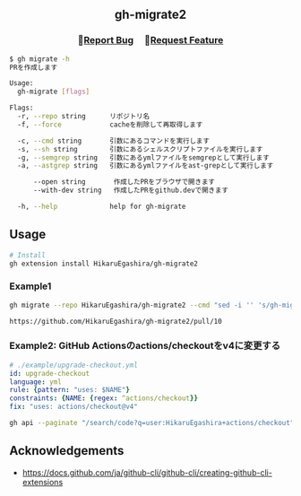 <h2 align="center">
    <p align="center">gh-migrate2</p>
</h2>

<h3 align="center">
🔹<a  href="https://github.com/HikaruEgashira/gh-migrate2/issues">Report Bug</a> &nbsp; &nbsp;
🔹<a  href="https://github.com/HikaruEgashira/gh-migrate2/issues">Request Feature</a>
</h3>

```bash
$ gh migrate -h
PRを作成します

Usage:
  gh-migrate [flags]

Flags:
  -r, --repo string      リポジトリ名
  -f, --force            cacheを削除して再取得します

  -c, --cmd string       引数にあるコマンドを実行します
  -s, --sh string        引数にあるシェルスクリプトファイルを実行します
  -g, --semgrep string   引数にあるymlファイルをsemgrepとして実行します
  -a, --astgrep string   引数にあるymlファイルをast-grepとして実行します

      --open string       作成したPRをブラウザで開きます
      --with-dev string   作成したPRをgithub.devで開きます

  -h, --help             help for gh-migrate
```

## Usage

```bash
# Install
gh extension install HikaruEgashira/gh-migrate2
```

### Example1

```bash
gh migrate --repo HikaruEgashira/gh-migrate2 --cmd "sed -i '' 's/gh-migrate/gh-migrate2/g' README.md"

https://github.com/HikaruEgashira/gh-migrate2/pull/10
```

### Example2: GitHub Actionsのactions/checkoutをv4に変更する

```yml
# ./example/upgrade-checkout.yml
id: upgrade-checkout
language: yml
rule: {pattern: "uses: $NAME"}
constraints: {NAME: {regex: ^actions/checkout}}
fix: "uses: actions/checkout@v4"
```

```bash
gh api --paginate "/search/code?q=user:HikaruEgashira+actions/checkout" -q ".items.[].repository.name" | sort -u | xargs -I {} gh migrate --repo HikaruEgashira/{} --astgrep rules/upgrade-actions-checkout.yml
```

## Acknowledgements

- https://docs.github.com/ja/github-cli/github-cli/creating-github-cli-extensions
